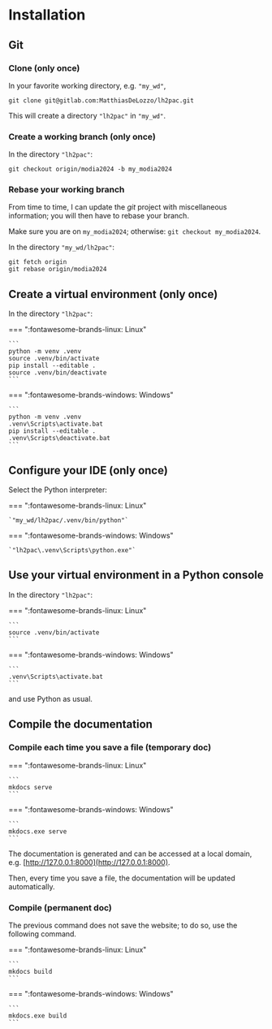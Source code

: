 # Installation

## Git

### Clone (only once)

In your favorite working directory,
e.g. `"my_wd"`,

```
git clone git@gitlab.com:MatthiasDeLozzo/lh2pac.git
```

This will create a directory `"lh2pac"` in `"my_wd"`.

### Create a working branch (only once)

In the directory `"lh2pac"`:

```
git checkout origin/modia2024 -b my_modia2024  
```

### Rebase your working branch

From time to time, 
I can update the _git_ project with miscellaneous information; 
you will then have to rebase your branch.

Make sure you are on `my_modia2024`; 
otherwise: `git checkout my_modia2024`.

In the directory `"my_wd/lh2pac"`:

```
git fetch origin
git rebase origin/modia2024
```

## Create a virtual environment (only once)

In the directory `"lh2pac"`:

=== ":fontawesome-brands-linux: Linux"

    ```
    python -m venv .venv
    source .venv/bin/activate
    pip install --editable .
    source .venv/bin/deactivate
    ```

=== ":fontawesome-brands-windows: Windows"

    ```
    python -m venv .venv
    .venv\Scripts\activate.bat
    pip install --editable .
    .venv\Scripts\deactivate.bat
    ```

## Configure your IDE (only once)

Select the Python interpreter: 

=== ":fontawesome-brands-linux: Linux"

    `"my_wd/lh2pac/.venv/bin/python"`

=== ":fontawesome-brands-windows: Windows"

    `"lh2pac\.venv\Scripts\python.exe"`

## Use your virtual environment in a Python console

In the directory `"lh2pac"`:

=== ":fontawesome-brands-linux: Linux"

    ```
    source .venv/bin/activate
    ```

=== ":fontawesome-brands-windows: Windows"

    ```
    .venv\Scripts\activate.bat
    ```

and use Python as usual.

## Compile the documentation

### Compile each time you save a file (temporary doc)

=== ":fontawesome-brands-linux: Linux"

    ```
    mkdocs serve
    ```

=== ":fontawesome-brands-windows: Windows"

    ```
    mkdocs.exe serve
    ```

The documentation is generated and can be accessed at a local domain,
e.g. [http://127.0.0.1:8000](http://127.0.0.1:8000).

Then,
every time you save a file,
the documentation will be updated automatically.

### Compile (permanent doc)

The previous command does not save the website;
to do so, use the following command.

=== ":fontawesome-brands-linux: Linux"

    ```
    mkdocs build
    ```

=== ":fontawesome-brands-windows: Windows"

    ```
    mkdocs.exe build
    ```